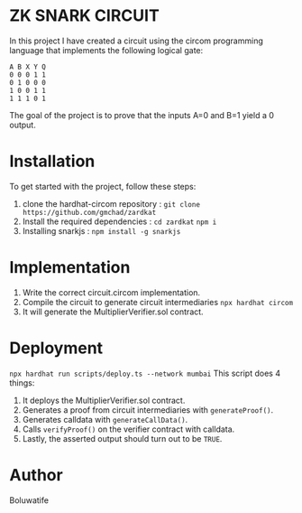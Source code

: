 # ZK SNARK CIRCUIT

In this project I have created a circuit using the circom programming language that implements the following logical gate:

```
A B X Y Q
0 0 0 1 1
0 1 0 0 0
1 0 0 1 1
1 1 1 0 1
```

The goal of the project is to prove that the inputs A=0 and B=1 yield a 0 output.

# Installation

To get started with the project, follow these steps:

1. clone the hardhat-circom repository :
   `git clone https://github.com/gmchad/zardkat`
2. Install the required dependencies :
   `cd zardkat`
   `npm i`
3. Installing snarkjs :
   `npm install -g snarkjs`

# Implementation

1. Write the correct circuit.circom implementation.
2. Compile the circuit to generate circuit intermediaries
   `npx hardhat circom `
3. It will generate the MultiplierVerifier.sol contract.

# Deployment

`npx hardhat run scripts/deploy.ts --network mumbai`
This script does 4 things:

1. It deploys the MultiplierVerifier.sol contract.
2. Generates a proof from circuit intermediaries with `generateProof()`.
3. Generates calldata with `generateCallData()`.
4. Calls `verifyProof()` on the verifier contract with calldata.
5. Lastly, the asserted output should turn out to be `TRUE`.

# Author

Boluwatife
